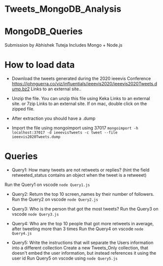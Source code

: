 # Tweets_MongoDB_Analysis

# MongoDB_Queries
Submission by Abhishek Tuteja
Includes Mongo + Node.js

# How to load data
* Download the tweets generated during the 2020 ieeevis Conference  https://johnguerra.co/viz/influentials/ieeevis2020/ieeevis2020Tweets.dump.bz2 Links to an external site..

* Unzip the file. You can unzip this file using Keka Links to an external site. or 7zip Links to an external site. If on mac, double click on the zipped file. 

* After extraction you should have a .dump

* Import the file using mongoimport using 37017
```mongoimport -h localhost:37017 -d ieeevisTweets -c tweet --file ieeevis2020Tweets.dump```

# Queries
* Query1: How many tweets are not retweets or replies? (hint the field retweeted_status contains an object when the tweet is a retweeet)

Run the Query1 on vscode
```node Query1.js```

* Query2: Return the top 10 screen_names by their number of followers.
Run the Query2 on vscode
```node Query2.js```

* Query3: Who is the person that got the most tweets?
Run the Query3 on vscode
```node Query3.js```

* Query4: Who are the top 10 people that got more retweets in average, after tweeting more than 3 times
Run the Query4 on vscode
```node Query4.js```

* Query5: Write the instructions that will separate the Users information into a different collection
  Create a new Tweets_Only collection, that doesn't embed the user information, but instead references it using the user id
Run Query5 on vscode using
```node Query5.js```
